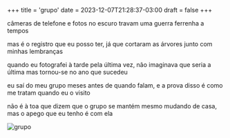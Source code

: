 +++
title = 'grupo'
date = 2023-12-07T21:28:37-03:00
draft = false
+++

câmeras de telefone e fotos no escuro travam uma guerra ferrenha a tempos

mas é o registro que eu posso ter, já que cortaram as árvores junto com minhas
lembranças

quando eu fotografei à tarde pela última vez, não imaginava que seria a última
mas tornou-se no ano que sucedeu

eu saí do meu grupo meses antes de quando falam, e a prova disso é como me
tratam quando eu o visito

não é à toa que dizem que o grupo se mantém mesmo mudando de casa, mas o apego
que eu tenho é com ela

![grupo](/grupo.jpg)

